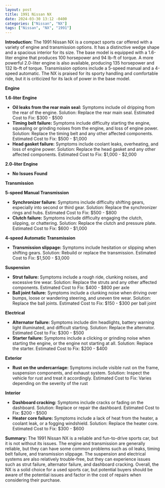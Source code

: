 ```yaml
---
layout: post
title: 1991 Nissan NX
date: 2024-03-30 13:12 -0400
categories: ["Nissan", "NX"]
tags: ["Nissan", "NX", "1991"]
---
```

**Introduction:**
The 1991 Nissan NX is a compact sports car offered with a variety of engine and transmission options. It has a distinctive wedge shape and a spacious interior for its size. The base model is equipped with a 1.6-liter engine that produces 100 horsepower and 94 lb-ft of torque. A more powerful 2.0-liter engine is also available, producing 135 horsepower and 132 lb-ft of torque. Transmission options include a 5-speed manual and a 4-speed automatic. The NX is praised for its sporty handling and comfortable ride, but it is criticized for its lack of power in the base model.

**Engine**

**1.6-liter Engine**
* **Oil leaks from the rear main seal:** Symptoms include oil dripping from the rear of the engine. Solution: Replace the rear main seal. Estimated Cost to Fix: $300 - $500
* **Timing belt failure:** Symptoms include difficulty starting the engine, squealing or grinding noises from the engine, and loss of engine power. Solution: Replace the timing belt and any other affected components. Estimated Cost to Fix: $500 - $1,000
* **Head gasket failure:** Symptoms include coolant leaks, overheating, and loss of engine power. Solution: Replace the head gasket and any other affected components. Estimated Cost to Fix: $1,000 - $2,000

**2.0-liter Engine**
* **No Issues Found**

**Transmission**

**5-speed Manual Transmission**
* **Synchronizer failure:** Symptoms include difficulty shifting gears, especially into second or third gear. Solution: Replace the synchronizer rings and hubs. Estimated Cost to Fix: $500 - $800
* **Clutch failure:** Symptoms include difficulty engaging the clutch, slipping, or chattering. Solution: Replace the clutch and pressure plate. Estimated Cost to Fix: $600 - $1,000

**4-speed Automatic Transmission**
* **Transmission slippage:** Symptoms include hesitation or slipping when shifting gears. Solution: Rebuild or replace the transmission. Estimated Cost to Fix: $1,500 - $3,000

**Suspension**

* **Strut failure:** Symptoms include a rough ride, clunking noises, and excessive tire wear. Solution: Replace the struts and any other affected components. Estimated Cost to Fix: $400 - $800 per axle
* **Ball joint failure:** Symptoms include a clunking noise when driving over bumps, loose or wandering steering, and uneven tire wear. Solution: Replace the ball joints. Estimated Cost to Fix: $150 - $300 per ball joint

**Electrical**

* **Alternator failure:** Symptoms include dim headlights, battery warning light illuminated, and difficult starting. Solution: Replace the alternator. Estimated Cost to Fix: $300 - $500
* **Starter failure:** Symptoms include a clicking or grinding noise when starting the engine, or the engine not starting at all. Solution: Replace the starter. Estimated Cost to Fix: $200 - $400

**Exterior**
* **Rust on the undercarriage:** Symptoms include visible rust on the frame, suspension components, and exhaust system. Solution: Inspect the vehicle for rust and treat it accordingly. Estimated Cost to Fix: Varies depending on the severity of the rust

**Interior**
* **Dashboard cracking:** Symptoms include cracks or fading on the dashboard. Solution: Replace or repair the dashboard. Estimated Cost to Fix: $200 - $500
* **Heater core failure:** Symptoms include a lack of heat from the heater, a coolant leak, or a fogging windshield. Solution: Replace the heater core. Estimated Cost to Fix: $300 - $600

**Summary:**
The 1991 Nissan NX is a reliable and fun-to-drive sports car, but it is not without its issues. The engine and transmission are generally reliable, but they can have some common problems such as oil leaks, timing belt failure, and transmission slippage. The suspension and electrical systems are also relatively trouble-free, but they can experience issues such as strut failure, alternator failure, and dashboard cracking. Overall, the NX is a solid choice for a used sports car, but potential buyers should be aware of the potential issues and factor in the cost of repairs when considering their purchase.
